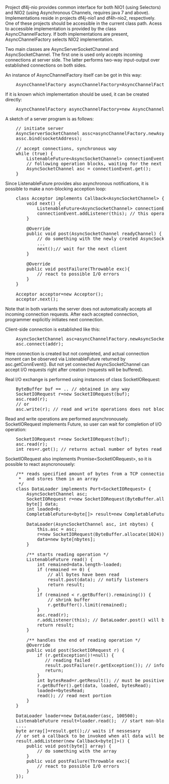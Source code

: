 Project df4j-nio provides common interface for both NIO1 (using Selectors)
and NIO2 (using Asynchronous Channels, requires java 7 and above).
Implementations reside in projects df4j-nio1 and df4h-nio2, respectively.
One of these projects should be accessible in the current class path.
Acess to accessible implementation is provided by the class AsyncChannelFactory.
If both implementations are present, AsyncChannelFactory selects NIO2 implementation.

Two main classes are AsyncServerSocketChannel and AsyncSocketChannel. The first one is used only
accepts incoming connections at server side. The latter performs two-way input-output over established
connections on both sides.

An instance of AsyncChannelFactory itself can be got in this way:
<pre>
    AsyncChannelFactory asyncChannelFactory=AsyncChannelFactory.getCurrentAsyncChannelFactory();
</pre>

If it is known which implementation should be used, it can be created directly:
<pre>
    AsyncChannelFactory asyncChannelFactory=new AsyncChannelFactory1();
</pre>

A sketch of a server program is as follows:
<pre>
    // initiate server
    AsyncServerSocketChannel assc=asyncChannelFactory.newAsyncServerSocketChannel();
    assc.bind(socketAddress);
    
    // accept connections, synchronous way
    while (true) {
        ListenableFuture&lt;AsyncSocketChannel&gt; connectionEvent=assc.accept();
        // following operation blocks, waiting for the next client connection request
        AsyncSocketChannel asc = connectionEvent.get();
    }
</pre>

Since ListenableFuture provides also asynchronous notifications, it is possible to 
make a non-blocking acception loop:
<pre>
    class Acceptor implements Callback&lt;AsyncSocketChannel&gt; {
        void next() {
            ListenableFuture&lt;AsyncSocketChannel&gt; connectionEvent=assc.accept();
            connectionEvent.addListener(this); // this operation does not block
        }
        
        @Override
        public void post(AsyncSocketChannel readyChannel) {
            // do something with the newly created AsyncSocketChannel
            ...
            next();// wait for the next client
        }
        
        @Override
        public void postFailure(Throwable exc){
            // react to possible I/O errors
        }
    }
    
    Acceptor acceptor=new Acceptor();
    acceptor.next();
</pre>

Note that in both variants the server does not automatically accepts all incoming connection requests.
After each accepted connection, programmer explicitly initiates next connection.

Client-side connection is established like this:
<pre>
    AsyncSocketChannel asc=asyncChannelFactory.newAsyncSocketChannel();
    asc.connect(addr);
</pre>

Here connection is created but not completed, and actual connection monent
can be observed via ListenableFuture returned by asc.getConnEvent(). But not yet connected
AsyncSocketChannel can accept I/O requests right after creation (requests will be buffered).

Real I/O exchange is performed using instances of class SocketIORequest:
<pre>
    ByteBuffer buf == .. // obtained in any way
    SocketIORequest r=new SocketIORequest(buf);
    asc.read(r);
    // or
    asc.write(r); // read and write operations does not block
</pre>

Read and write operations are performed asynchronousely. SocketIORequest implements Future, so user can wait for 
completion of I/O operation:
<pre>
    SocketIORequest r=new SocketIORequest(buf);
    asc.read(r);
    int res=r.get(); // returns actual number of bytes read
</pre>

SocketIORequest also implements Promise&lt;SocketIORequest&gt;, so it is possible to react asyncronousely:
<pre>
    /** reads specified amount of bytes from a TCP connection
     *  and stores them in an array
     */
    class DataLoader implements Port&lt;SocketIORequest&gt; {
        AsyncSocketChannel asc;
        SocketIORequest r=new SocketIORequest(ByteBuffer.allocate(1024));
        byte[] data;
        int loaded=0;
        CompletableFuture&lt;byte[]&gt; result=new CompletableFuture&lt;byte[]&gt();;
        
        DataLoader(AsyncSocketChannel asc, int nbytes) {
            this.asc = asc;
            r=new SocketIORequest(ByteBuffer.allocate(1024));
            data=new byte[nbytes];
        }
        
        /** starts reading operation */
        ListenableFuture read() {
            int remained=data.length-loaded;
            if (remained == 0) {
                // all bytes have been read
                result.post(data); // notify listeners
                return result;
            }
            if (remained &lt; r.getBuffer().remaining()) {
                // shrink buffer
                r.getBuffer().limit(remained);
            }
            asc.read(r);            
            r.addListener(this); // DataLoader.post() will be invoked
            return result;
        }
        
        /** handles the end of reading operation */
        @Override
        public void post(SocketIORequest r) {
            if (r.getException()!=null) {
               // reading failed
               result.postFailure(r.getException()); // inform listeners
               return;
            }
            int bytesRead=r.getResult(); // must be positive
            r.getBuffer().get(data, loaded, bytesRead);
            loaded+=bytesRead;
            read(); // read next portion
        }
    }
    
    DataLoader loader=new DataLoader(asc, 100500);
    ListenableFuture result=loader.read();  // start non-blocking read
    ....
    byte array[]=result.get();// waits if nessesary
    // or set a callback to be invoked when all data will be read:
    result.addListener(new Callback&lt;byte[]&gt;() {
        public void post(byte[] array) {
            // do something with the array
        }
        public void postFailure(Throwable exc){
            // react to possible I/O errors
        }
    });
</pre>


